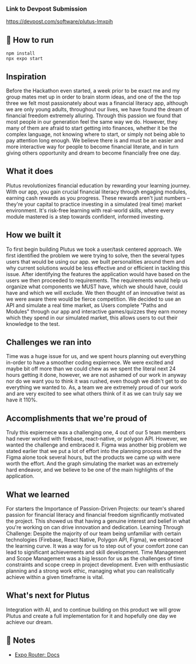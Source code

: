 ### Link to Devpost Submission
<a>https://devpost.com/software/plutus-lmxpih</a>
## 🚀 How to run

```
npm install
npx expo start
```

## Inspiration
Before the Hackathon even started, a week prior to be exact me and my group mates met up in order to brain storm ideas, and one of the the top three we felt most passionately about was a financial literacy app, although we are only young adults, throughout our lives, we have found the dream of financial freedom extremely alluring. Through this passion we found that most people in our generation feel the same way we do. However, they many of them are afraid to start getting into finances, whether it be the complex language, not knowing where to start, or simply not being able to pay attention long enough. We believe there is and must be an easier and more interactive way for people to become financial literate, and in turn giving others opportunity and dream to become financially free one day. 

## What it does
Plutus revolutionizes financial education by rewarding your learning journey. With our app, you gain crucial financial literacy through engaging modules, earning cash rewards as you progress. These rewards aren't just numbers – they're your capital to practice investing in a simulated (real time) market environment. It's risk-free learning with real-world skills, where every module mastered is a step towards confident, informed investing. 

## How we built it
To first begin building Plutus we took a user/task centered approach. We first identified the problem we were trying to solve, then the several types users that would be using our app. we built personalities around them and why current solutions would be less effective and or efficient in tackling this issue. After identifying the features the application would have based on the users we then proceeded to requirements. The requirements would help us organize what components we MUST have, which we should have, could have and which we will exclude. We then thought of an innovative twist as we were aware there would be fierce competition. We decided to use an API and simulate a real time market, as Users complete "Paths and Modules" through our app and interactive games/quizzes they earn money which they spend in our simulated market, this allows users to out their knowledge to the test. 

## Challenges we ran into
Time was a huge issue for us, and we spent hours planning out everything in-order to have a smoother coding expiernece. We were excited and maybe bit off more than we could chew as we spent the literal next 24 hours getting it done, however, we are not ashamed of our work in anyway nor do we want you to think it was rushed, even though we didn't get to do everything we wanted to. As, a team we are extremely proud of our work and are very excited to see what others think of it as we can truly say we have it 110%. 

## Accomplishments that we're proud of
Truly this expiernece was a challenging one, 4 out of our 5 team members had never worked with firebase, react-native, or polygon API. However, we wanted the challenge and embraced it. Figma was another big problem we stated earlier that we put a lot of effort into the planning process and the Figma alone took several hours, but the products we came up with were worth the effort. And the graph simulating the market was an extremely hard endeavor, and we believe to be one of the main highlights of the application. 

## What we learned
For starters the Importance of Passion-Driven Projects: our team's shared passion for financial literacy and financial freedom significantly motivated the project. This showed us that having a genuine interest and belief in what you're working on can drive innovation and dedication. Learning Through Challenge: Despite the majority of our team being unfamiliar with certain technologies (Firebase, React Native, Polygon API, Figma), we embraced the learning curve. It was a way for us to step out of your comfort zone can lead to significant achievements and skill development. Time Management and Scope Management was a big lesson for us as the challenges of time constraints and scope creep in project development. Even with enthusiastic planning and a strong work ethic, managing what you can realistically achieve within a given timeframe is vital.

## What's next for Plutus  
Integration with AI, and to continue building on this product we will grow Plutus and create a full implementation for it and hopefully one day we achieve our dream. 

## 📝 Notes

- [Expo Router: Docs](https://docs.expo.dev/router/introduction/)
